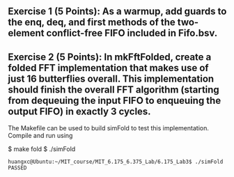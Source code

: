 ## Exercise 1 (5 Points): As a warmup, add guards to the enq, deq, and first methods of the two-element conflict-free FIFO included in Fifo.bsv.

## Exercise 2 (5 Points): In mkFftFolded, create a folded FFT implementation that makes use of just 16 butterflies overall. This implementation should finish the overall FFT algorithm (starting from dequeuing the input FIFO to enqueuing the output FIFO) in exactly 3 cycles.

The Makefile can be used to build simFold to test this implementation. Compile and run using

$ make fold
$ ./simFold

``` shell
huangxc@Ubuntu:~/MIT_course/MIT_6.175_6.375_Lab/6.175_Lab3$ ./simFold
PASSED
```